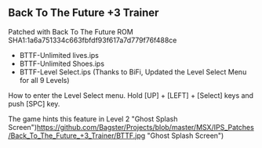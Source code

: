 ## Back To The Future +3 Trainer

Patched with Back To The Future ROM SHA1:1a6a751334c663fbfdf93f617a7d779f76f488ce

- BTTF-Unlimited lives.ips
- BTTF-Unlimited Shoes.ips
- BTTF-Level Select.ips (Thanks to BiFi, Updated the Level Select Menu for all 9 Levels)

How to enter the Level Select menu.
Hold [UP] + [LEFT] + [Select] keys and push [SPC] key.

The game hints this feature in Level 2
 "Ghost Splash Screen")https://github.com/Bagster/Projects/blob/master/MSX/IPS_Patches/Back_To_The_Future_+3_Trainer/BTTF.jpg "Ghost Splash Screen")
